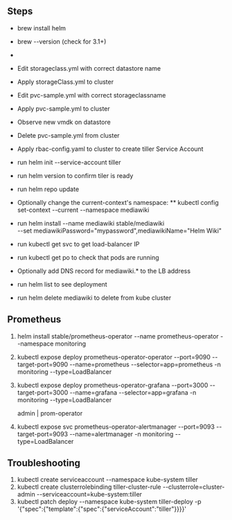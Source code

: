 ## Steps ##

* brew install helm
* brew --version (check for 3.1+)
*



* Edit storageclass.yml with correct datastore name
* Apply storageClass.yml to cluster
* Edit pvc-sample.yml with correct storageclassname
* Apply pvc-sample.yml to cluster
* Observe new vmdk on datastore
* Delete pvc-sample.yml from cluster
* Apply rbac-config.yaml to cluster to create tiller Service Account
* run helm init --service-account tiller
* run helm version to confirm tiler is ready
* run helm repo update
* Optionally change the current-context's namespace:
** kubectl config set-context --current --namespace mediawiki
* run helm install --name mediawiki stable/mediawiki \
--set mediawikiPassword="mypassword",mediawikiName="Helm Wiki"
* run kubectl get svc to get load-balancer IP
* run kubectl get po to check that pods are running
* Optionally add DNS record for mediawiki.* to the LB address
* run helm list to see deployment
* run helm delete mediawiki to delete from kube cluster

## Prometheus

1. helm install stable/prometheus-operator --name prometheus-operator --namespace monitoring
1. kubectl expose deploy prometheus-operator-operator --port=9090 --target-port=9090 --name=prometheus --selector=app=prometheus -n monitoring --type=LoadBalancer
1. kubectl expose deploy prometheus-operator-grafana --port=3000 --target-port=3000 --name=grafana --selector=app=grafana -n monitoring --type=LoadBalancer

   admin | prom-operator
1. kubectl expose svc prometheus-operator-alertmanager --port=9093 --target-port=9093 --name=alertmanager -n monitoring --type=LoadBalancer


## Troubleshooting

1. kubectl create serviceaccount --namespace kube-system tiller
1. kubectl create clusterrolebinding tiller-cluster-rule --clusterrole=cluster-admin --serviceaccount=kube-system:tiller
1. kubectl patch deploy --namespace kube-system tiller-deploy -p '{"spec":{"template":{"spec":{"serviceAccount":"tiller"}}}}'

